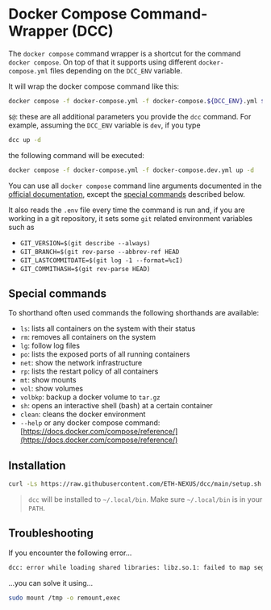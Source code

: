 # Docker Compose Command-Wrapper (DCC)

The `docker compose` command wrapper is a shortcut for the command `docker compose`. On top of that it supports using different `docker-compose.yml` files depending on the `DCC_ENV` variable.

It will wrap the docker compose command like this:

```bash
docker compose -f docker-compose.yml -f docker-compose.${DCC_ENV}.yml $@
```

`$@`: these are all additional parameters you provide the `dcc` command. For example, assuming the `DCC_ENV` variable is `dev`, if you type

```bash
dcc up -d
```

the following command will be executed:

```bash
docker compose -f docker-compose.yml -f docker-compose.dev.yml up -d
```

You can use all `docker compose` command line arguments documented in the [official documentation](https://docs.docker.com/compose/reference/), except the [special commands](#special-commands) described below.

It also reads the `.env` file every time the command is run and, if you are working in a git repository, it sets some `git` related environment variables such as

- `GIT_VERSION=$(git describe --always)`
- `GIT_BRANCH=$(git rev-parse --abbrev-ref HEAD`
- `GIT_LASTCOMMITDATE=$(git log -1 --format=%cI)`
- `GIT_COMMITHASH=$(git rev-parse HEAD)`

## Special commands

To shorthand often used commands the following shorthands are available:

- `ls`: lists all containers on the system with their status
- `rm`: removes all containers on the system
- `lg`: follow log files
- `po`: lists the exposed ports of all running containers
- `net`: show the network infrastructure
- `rp`: lists the restart policy of all containers
- `mt`: show mounts
- `vol`: show volumes
- `volbkp`: backup a docker volume to `tar.gz`
- `sh`: opens an interactive shell (bash) at a certain container
- `clean`: cleans the docker environment
- `--help` or any docker compose command: [https://docs.docker.com/compose/reference/](https://docs.docker.com/compose/reference/)

## Installation

```bash
curl -Ls https://raw.githubusercontent.com/ETH-NEXUS/dcc/main/setup.sh | bash
```

> `dcc` will be installed to `~/.local/bin`. Make sure `~/.local/bin` is in your `PATH`.

## Troubleshooting

If you encounter the following error...

```bash
dcc: error while loading shared libraries: libz.so.1: failed to map segment from shared object
```

...you can solve it using...

```bash
sudo mount /tmp -o remount,exec
```
